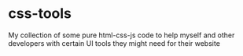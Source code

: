 # css-tools
My collection of some pure html-css-js code to help myself and other developers with certain UI tools they might need for their website
